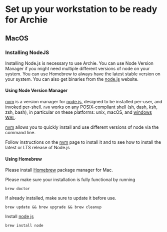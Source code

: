 # Set up your workstation to be ready for Archie

## MacOS

### Installing NodeJS

Installing Node.js is necessary to use Archie. You can use Node Version Manager if you might need multiple different
versions of node on your system. You can use Homebrew to always have the latest stable version on your system. You can
also get binaries from the [node.js](https://nodejs.org/en/) website.

#### Using Node Version Manager

[nvm](https://github.com/nvm-sh/nvm) is a version manager for [node.js](https://nodejs.org/en/), designed to be
installed per-user, and invoked per-shell. `nvm` works on any POSIX-compliant shell (sh, dash, ksh, zsh, bash), in
particular on these platforms: unix, macOS, and [windows WSL](https://github.com/nvm-sh/nvm#important-notes).

[nvm](https://github.com/nvm-sh/nvm) allows you to quickly install and use different versions of node via the command
line.

Follow instructions on the [nvm](https://github.com/nvm-sh/nvm) page to install it and to see how to install the latest
or LTS release of Node.js

#### Using Homebrew

Please install [Homebrew](https://brew.sh/index) package manager for Mac.

Please make sure your installation is fully functional by running

```shell
brew doctor
```

If already installed, make sure to update it before use.

```shell
brew update && brew upgrade && brew cleanup
```

Install [node js](https://nodejs.org/)

```shell
brew install node
```
